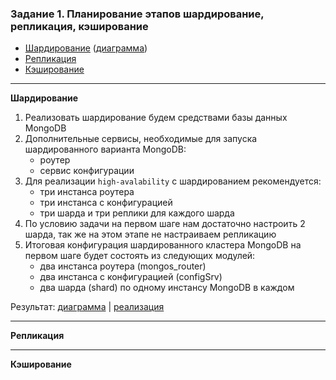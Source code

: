 ### Задание 1. Планирование этапов шардирование, репликация, кэширование

- [Шардирование](#sharding) ([диаграмма](https://cloud.mail.ru/public/YqDr/kycAf2vHG))
- [Репликация](#replication)
- [Кэширование](#cache)

---

**<p id="sharding">Шардирование</p>**

1. Реализовать шардирование будем средствами базы данных MongoDB
2. Дополнительные сервисы, необходимые для запуска шардированного варианта MongoDB:
   - роутер
   - сервис конфигурации
3. Для реализации `high-avalability` с шардированием рекомендуется:
   - три инстанса роутера
   - три инстанса с конфигурацией
   - три шарда и три реплики для каждого шарда
4. По условию задачи на первом шаге нам достаточно настроить 2 шарда, так же на этом этапе не настраиваем репликацию
5. Итоговая конфигурация шардированного кластера MongoDB на первом шаге будет состоять из следующих модулей:
   - два инстанса роутера (mongos_router)
   - два инстанса с конфигурацией (configSrv)
   - два шарда (shard) по одному инстансу MongoDB в каждом

Результат: [диаграмма](https://cloud.mail.ru/public/YqDr/kycAf2vHG) | [реализация](../02-mongo-sharding/README.md)

---

**<p id="replication">Репликация</p>**

---

**<p id="cache">Кэширование</p>**
